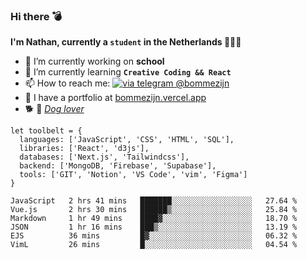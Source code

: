 ### Hi there 💣

**I'm Nathan, currently a `student` in the Netherlands 👨🏻‍🎓**
- 🔭 I’m currently working on **school**
- 🌱 I’m currently learning **`Creative Coding && React`**
- 📫 How to reach me: [![via telegram @bommezijn](https://shields.io/badge/@bommezijn-blue?logo=telegram&style=flat&color=21202F&labelColor=21202F)](https://t.me/bommezijn)
- 💼 I have a portfolio at [bommezijn.vercel.app](bommezijn.vercel.app)
- 🐕 📸  *[Dog lover](https://cln.sh/mvm25T)*
```JS
let toolbelt = {
  languages: ['JavaScript', 'CSS', 'HTML', 'SQL'],
  libraries: ['React', 'd3js'],
  databases: ['Next.js', 'Tailwindcss'],
  backend: ['MongoDB, 'Firebase', 'Supabase'],
  tools: ['GIT', 'Notion', 'VS Code', 'vim', 'Figma']
} 

```

<!--START_SECTION:waka-->

```text
JavaScript   2 hrs 41 mins   ███████░░░░░░░░░░░░░░░░░░   27.64 %
Vue.js       2 hrs 30 mins   ██████▒░░░░░░░░░░░░░░░░░░   25.84 %
Markdown     1 hr 49 mins    ████▓░░░░░░░░░░░░░░░░░░░░   18.70 %
JSON         1 hr 16 mins    ███▒░░░░░░░░░░░░░░░░░░░░░   13.19 %
EJS          36 mins         █▓░░░░░░░░░░░░░░░░░░░░░░░   06.32 %
VimL         26 mins         █░░░░░░░░░░░░░░░░░░░░░░░░   04.54 %
```

<!--END_SECTION:waka-->



<!--
**bommezijn/bommezijn** is a ✨ _special_ ✨ repository because its `README.md` (this file) appears on your GitHub profile.

Here are some ideas to get you started:

- c I’m currently working on ...
- 🌱 I’m currently learning ...
- 👯 I’m looking to collaborate on ...
- 🤔 I’m looking for help with ...
- 💬 Ask me about ...
- 📫 How to reach me: ...
- 😄 Pronouns: ...
- ⚡ Fun fact: ...
-->
